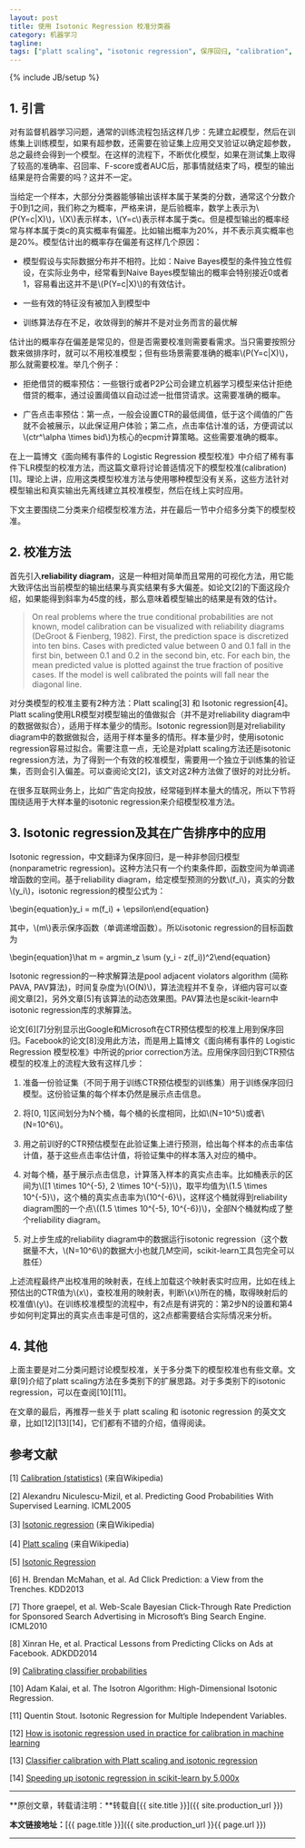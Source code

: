 ```yaml
---
layout: post
title: 使用 Isotonic Regression 校准分类器
category: 机器学习
tagline: 
tags: ["platt scaling", "isotonic regression", 保序回归, "calibration", 校准]
---
```

{% include JB/setup %}

## 1. 引言

对有监督机器学习问题，通常的训练流程包括这样几步：先建立起模型，然后在训练集上训练模型，如果有超参数，还需要在验证集上应用交叉验证以确定超参数，总之最终会得到一个模型。在这样的流程下，不断优化模型，如果在测试集上取得了较高的准确率、召回率、F-score或者AUC后，那事情就结束了吗，模型的输出结果是符合需要的吗？这并不一定。

当给定一个样本，大部分分类器能够输出该样本属于某类的分数，通常这个分数介于0到1之间，我们称之为概率，严格来讲，是后验概率，数学上表示为\\(P(Y=c\|X)\\)，\\(X\\)表示样本，\\(Y=c\\)表示样本属于类c。但是模型输出的概率经常与样本属于类c的真实概率有偏差。比如输出概率为20%，并不表示真实概率也是20%。模型估计出的概率存在偏差有这样几个原因：

+ 模型假设与实际数据分布并不相符。比如：Naive Bayes模型的条件独立性假设，在实际业务中，经常看到Naive Bayes模型输出的概率会特别接近0或者1，容易看出这并不是\\(P(Y=c\|X)\\)的有效估计。

+ 一些有效的特征没有被加入到模型中

+ 训练算法存在不足，收敛得到的解并不是对业务而言的最优解

估计出的概率存在偏差是常见的，但是否需要校准则需要看需求。当只需要按照分数来做排序时，就可以不用校准模型；但有些场景需要准确的概率\\(P(Y=c\|X)\\)，那么就需要校准。举几个例子：

+ 拒绝借贷的概率预估：一些银行或者P2P公司会建立机器学习模型来估计拒绝借贷的概率，通过设置阈值以自动过滤一批借贷请求。这需要准确的概率。

+ 广告点击率预估：第一点，一般会设置CTR的最低阈值，低于这个阈值的广告就不会被展示，以此保证用户体验；第二点，点击率估计准的话，方便调试以\\(ctr^\alpha \times bid\\)为核心的ecpm计算策略。这些需要准确的概率。

在上一篇博文《面向稀有事件的 Logistic Regression 模型校准》中介绍了稀有事件下LR模型的校准方法，而这篇文章将讨论普适情况下的模型校准(calibration)[1]。理论上讲，应用这类模型校准方法与使用哪种模型没有关系，这些方法针对模型输出和真实输出先离线建立其校准模型，然后在线上实时应用。

下文主要围绕二分类来介绍模型校准方法，并在最后一节中介绍多分类下的模型校准。

## 2. 校准方法

首先引入**reliability diagram**，这是一种相对简单而且常用的可视化方法，用它能大致评估出当前模型的输出结果与真实结果有多大偏差。如论文[2]的下面这段介绍，如果能得到斜率为45度的线，那么意味着模型输出的结果是有效的估计。

> On real problems where the true conditional probabilities are not known, model calibration can be visualized with reliability diagrams (DeGroot & Fienberg, 1982). First, the prediction space is discretized into ten bins. Cases with predicted value between 0 and 0.1 fall in the first bin, between 0.1 and 0.2 in the second bin, etc.
For each bin, the mean predicted value is plotted against the true fraction of positive cases. If the model is well calibrated the points will fall near the diagonal line.

对分类模型的校准主要有2种方法：Platt scaling[3] 和 Isotonic regression[4]。Platt scaling使用LR模型对模型输出的值做拟合（并不是对reliability diagram中的数据做拟合），适用于样本量少的情形。Isotonic regression则是对reliability diagram中的数据做拟合，适用于样本量多的情形。样本量少时，使用isotonic regression容易过拟合。需要注意一点，无论是对platt scaling方法还是isotonic regression方法，为了得到一个有效的校准模型，需要用一个独立于训练集的验证集，否则会引入偏差。可以查阅论文[2]，该文对这2种方法做了很好的对比分析。

在很多互联网业务上，比如广告定向投放，经常碰到样本量大的情况，所以下节将围绕适用于大样本量的isotonic regression来介绍模型校准方法。

## 3. Isotonic regression及其在广告排序中的应用

Isotonic regression，中文翻译为保序回归，是一种非参回归模型(nonparametric regression)。这种方法只有一个约束条件即，函数空间为单调递增函数的空间。基于reliability diagram，给定模型预测的分数\\(f_i\\)，真实的分数\\(y_i\\)，isotonic regression的模型公式为：

\begin{equation}y_i = m(f_i) + \epsilon\end{equation}

其中，\\(m\\)表示保序函数（单调递增函数）。所以isotonic regression的目标函数为

\begin{equation}\hat m = argmin_z \sum (y_i - z(f_i))^2\end{equation}

Isotonic regression的一种求解算法是pool adjacent violators algorithm (简称PAVA, PAV算法)，时间复杂度为\\(O(N)\\)，算法流程并不复杂，详细内容可以查阅文章[2]，另外文章[5]有该算法的动态效果图。PAV算法也是scikit-learn中isotonic regression库的求解算法。

论文[6][7]分别显示出Google和Microsoft在CTR预估模型的校准上用到保序回归。Facebook的论文[8]没用此方法，而是用上篇博文《面向稀有事件的 Logistic Regression 模型校准》中所说的prior correction方法。应用保序回归到CTR预估模型的校准上的流程大致有这样几步：

1. 准备一份验证集（不同于用于训练CTR预估模型的训练集）用于训练保序回归模型。这份验证集的每个样本仍然是展示点击信息。

2. 将[0, 1]区间划分为N个桶，每个桶的长度相同，比如\\(N=10^5\\)或者\\(N=10^6\\)。

3. 用之前训好的CTR预估模型在此验证集上进行预测，给出每个样本的点击率估计值，基于这些点击率估计值，将验证集中的样本落入对应的桶中。

4. 对每个桶，基于展示点击信息，计算落入样本的真实点击率。比如桶表示的区间为\\([1 \times 10^{-5}, 2 \times 10^{-5})\\)，取平均值为\\(1.5 \times 10^{-5}\\)，这个桶的真实点击率为\\(10^{-6}\\)，这样这个桶就得到reliability diagram图的一个点\\((1.5 \times 10^{-5}, 10^{-6})\\)，全部N个桶就构成了整个reliability diagram。

5. 对上步生成的reliability diagram中的数据运行isotonic regression（这个数据量不大，\\(N=10^6\\)的数据大小也就几M空间，scikit-learn工具包完全可以胜任）

上述流程最终产出校准用的映射表，在线上加载这个映射表实时应用，比如在线上预估出的CTR值为\\(x\\)，查校准用的映射表，判断\\(x\\)所在的桶，取得映射后的校准值\\(y\\)。在训练校准模型的流程中，有2点是有讲究的：第2步N的设置和第4步如何判定算出的真实点击率是可信的，这2点都需要结合实际情况来分析。

## 4. 其他

上面主要是对二分类问题讨论模型校准，关于多分类下的模型校准也有些文章。文章[9]介绍了platt scaling方法在多类别下的扩展思路。对于多类别下的isotonic regression，可以在查阅[10][11]。

在文章的最后，再推荐一些关于 platt scaling 和 isotonic regression 的英文文章，比如[12][13][14]，它们都有不错的介绍，值得阅读。

## 参考文献

[1] [Calibration (statistics)](https://en.wikipedia.org/wiki/Calibration_(statistics)) (来自Wikipedia)

[2] Alexandru Niculescu-Mizil, et al. Predicting Good Probabilities With Supervised Learning. ICML2005

[3] [Isotonic regression](https://en.wikipedia.org/wiki/Isotonic_regression) (来自Wikipedia)

[4] [Platt scaling](https://en.wikipedia.org/wiki/Platt_scaling) (来自Wikipedia)

[5] [Isotonic Regression](http://fa.bianp.net/blog/2013/isotonic-regression/)

[6] H. Brendan McMahan, et al. Ad Click Prediction: a View from the Trenches. KDD2013

[7] Thore graepel, et al. Web-Scale Bayesian Click-Through Rate Prediction for Sponsored Search Advertising in Microsoft’s Bing Search Engine. ICML2010

[8] Xinran He, et al. Practical Lessons from Predicting Clicks on Ads at Facebook. ADKDD2014

[9] [Calibrating classifier probabilities](http://danielnee.com/tag/isotonic-regression/)

[10] Adam Kalai, et al. The Isotron Algorithm: High-Dimensional Isotonic Regression.

[11] Quentin Stout. Isotonic Regression for Multiple Independent Variables.

[12] [How is isotonic regression used in practice for calibration in machine learning](https://www.quora.com/How-is-isotonic-regression-used-in-practice-for-calibration-in-machine-learning)

[13] [Classifier calibration with Platt scaling and isotonic regression](http://fastml.com/classifier-calibration-with-platts-scaling-and-isotonic-regression/)

[14] [Speeding up isotonic regression in scikit-learn by 5,000x](http://tullo.ch/articles/speeding-up-isotonic-regression/)

* * *

**原创文章，转载请注明：**转载自[{{ site.title }}]({{ site.production_url }})

**本文链接地址：**[{{ page.title }}]({{ site.production_url }}{{ page.url }})

* * *
